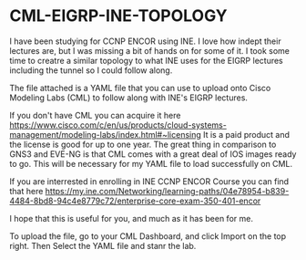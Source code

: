 # CML-EIGRP-INE-TOPOLOGY
I have been studying for CCNP ENCOR using INE. I love how indept their lectures are, but I was missing a bit of hands on for some of it. I took some time to creatre a similar topology to what INE uses for the EIGRP lectures including the tunnel so I could follow along. 

The file attached is a YAML file that you can use to upload onto Cisco Modeling Labs (CML) to follow along with INE's EIGRP lectures. 

If you don't have CML you can acquire it here https://www.cisco.com/c/en/us/products/cloud-systems-management/modeling-labs/index.html#~licensing It is a paid product and the license is good for up to one year. The great thing in comparison to GNS3 and EVE-NG is that CML comes with a great deal of IOS images ready to go. This will be necessary for my YAML file to load successfully on CML. 

If you are interrested in enrolling in INE CCNP ENCOR Course you can find that here https://my.ine.com/Networking/learning-paths/04e78954-b839-4484-8bd8-94c4e8779c72/enterprise-core-exam-350-401-encor 

I hope that this is useful for you, and much as it has been for me. 

To upload the file, go to your CML Dashboard, and click Import on the top right. Then Select the YAML file and stanr the lab.


